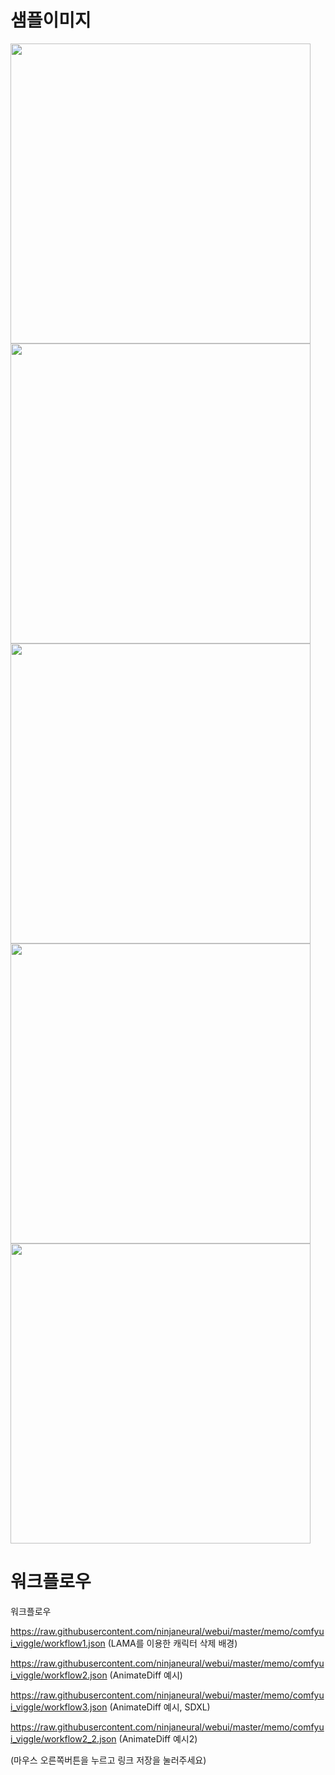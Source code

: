 
# 샘플이미지

<img src="./comfyui_viggle/image1.jpg" width="480"/>
<img src="./comfyui_viggle/image2.jpg" width="480"/>
<img src="./comfyui_viggle/image3.jpg" width="480"/>
<img src="./comfyui_viggle/image4.jpg" width="480"/>
<img src="./comfyui_viggle/image5.jpg" width="480"/>


# 워크플로우

워크플로우

<https://raw.githubusercontent.com/ninjaneural/webui/master/memo/comfyui_viggle/workflow1.json> (LAMA를 이용한 캐릭터 삭제 배경)

<https://raw.githubusercontent.com/ninjaneural/webui/master/memo/comfyui_viggle/workflow2.json> (AnimateDiff 예시)

<https://raw.githubusercontent.com/ninjaneural/webui/master/memo/comfyui_viggle/workflow3.json> (AnimateDiff 예시, SDXL)

<https://raw.githubusercontent.com/ninjaneural/webui/master/memo/comfyui_viggle/workflow2_2.json> (AnimateDiff 예시2)

(마우스 오른쪽버튼을 누르고 링크 저장을 눌러주세요)

